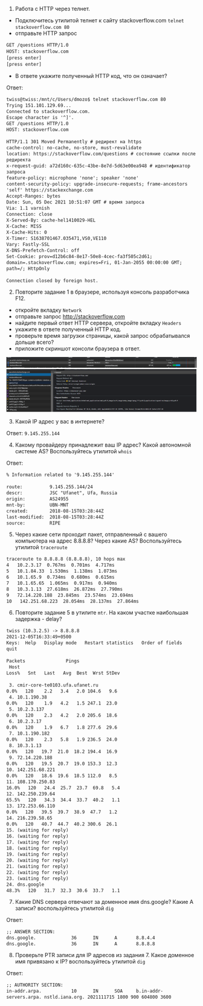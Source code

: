 
1. Работа c HTTP через телнет.
- Подключитесь утилитой телнет к сайту stackoverflow.com
`telnet stackoverflow.com 80`
- отправьте HTTP запрос
```bash
GET /questions HTTP/1.0
HOST: stackoverflow.com
[press enter]
[press enter]
```
- В ответе укажите полученный HTTP код, что он означает?

Ответ:

    twiss@twiss:/mnt/c/Users/dmozo$ telnet stackoverflow.com 80
    Trying 151.101.129.69...
    Connected to stackoverflow.com.
    Escape character is '^]'.
    GET /questions HTTP/1.0
    HOST: stackoverflow.com

    HTTP/1.1 301 Moved Permanently # редирект на https
    cache-control: no-cache, no-store, must-revalidate
    location: https://stackoverflow.com/questions # состояние ссылки после редиректа
    x-request-guid: a72d160c-635c-43be-8e7d-5d63e00ea948 # идентификатор запроса 
    feature-policy: microphone 'none'; speaker 'none'
    content-security-policy: upgrade-insecure-requests; frame-ancestors 'self' https://stackexchange.com
    Accept-Ranges: bytes
    Date: Sun, 05 Dec 2021 10:51:07 GMT # время запроса
    Via: 1.1 varnish
    Connection: close
    X-Served-By: cache-hel1410029-HEL
    X-Cache: MISS
    X-Cache-Hits: 0
    X-Timer: S1638701467.035471,VS0,VE110
    Vary: Fastly-SSL
    X-DNS-Prefetch-Control: off
    Set-Cookie: prov=d12b6c84-8e17-50e8-4cec-fa3f505c2d61; domain=.stackoverflow.com; expires=Fri, 01-Jan-2055 00:00:00 GMT; path=/; HttpOnly

    Connection closed by foreign host.

2. Повторите задание 1 в браузере, используя консоль разработчика F12.
- откройте вкладку `Network`
- отправьте запрос http://stackoverflow.com
- найдите первый ответ HTTP сервера, откройте вкладку `Headers`
- укажите в ответе полученный HTTP код.
- проверьте время загрузки страницы, какой запрос обрабатывался дольше всего?
- приложите скриншот консоли браузера в ответ.

![Screenshot](img/requests_stackoverflow_1.jpg)
![Screenshot](img/requests_stackoverflow.jpg)

3. Какой IP адрес у вас в интернете?

Ответ: `9.145.255.144`

4. Какому провайдеру принадлежит ваш IP адрес? Какой автономной системе AS? Воспользуйтесь утилитой `whois`

Ответ:

    % Information related to '9.145.255.144'

    route:          9.145.255.144/24
    descr:          JSC "Ufanet", Ufa, Russia
    origin:         AS24955
    mnt-by:         UBN-MNT
    created:        2018-08-15T03:28:44Z
    last-modified:  2018-08-15T03:28:44Z
    source:         RIPE

5. Через какие сети проходит пакет, отправленный с вашего компьютера на адрес 8.8.8.8? Через какие AS? Воспользуйтесь утилитой `traceroute`

```twiss@twiss:/mnt/c/Users/dmozo/Desktop/devops-netology$ traceroute 8.8.8.8 -m 10 -I
traceroute to 8.8.8.8 (8.8.8.8), 10 hops max
4   10.2.3.17  0.767ms  0.701ms  4.717ms
5   10.1.84.33  1.530ms  1.138ms  1.073ms 
6   10.1.65.9  0.734ms  0.680ms  0.615ms
7   10.1.65.65  1.065ms  0.917ms  0.940ms
8   10.3.1.13  27.618ms  26.872ms  27.790ms 
9   72.14.220.188  23.845ms  23.574ms  23.694ms 
10   142.251.68.223  28.054ms  28.137ms  27.864ms
```
 
 
6. Повторите задание 5 в утилите `mtr`. На каком участке наибольшая задержка - delay?

```
twiss (10.3.2.5) -> 8.8.8.8                                                                                                                                                     2021-12-05T16:33:49+0500
Keys:  Help   Display mode   Restart statistics   Order of fields   quit
                                                                                                                                                                        Packets               Pings
 Host                                                                                                                                                                 Loss%   Snt   Last   Avg  Best  Wrst StDev

 3. cmir-core-te0103.ufa.ufanet.ru                                                                                                                                     0.0%   120    2.2   3.4   2.0 104.6   9.6
 4. 10.1.190.38                                                                                                                                                        0.0%   120    1.9   4.2   1.5 247.1  23.0
 5. 10.2.3.137                                                                                                                                                         0.0%   120    2.3   4.2   2.0 205.6  18.6
 6. 10.2.3.17                                                                                                                                                          0.0%   120    1.9   6.7   1.8 277.6  29.6
 7. 10.1.190.182                                                                                                                                                       0.0%   120    2.3   5.8   1.9 236.5  24.0
 8. 10.3.1.13                                                                                                                                                          0.0%   120   19.7  21.0  18.2 194.4  16.9
 9. 72.14.220.188                                                                                                                                                      0.0%   120   19.5  20.7  19.0 153.3  12.3
10. 142.251.68.221                                                                                                                                                     0.0%   120   18.6  19.6  18.5 112.0   8.5
11. 108.170.250.83                                                                                                                                                    16.0%   120   24.4  25.7  23.7  69.8   5.4
12. 142.250.239.64                                                                                                                                                    65.5%   120   34.3  34.4  33.7  40.2   1.1
13. 172.253.66.110                                                                                                                                                     0.0%   120   39.5  39.7  38.9  47.7   1.2
14. 216.239.58.65                                                                                                                                                      0.0%   120   40.7  44.7  40.2 300.6  26.1
15. (waiting for reply)
16. (waiting for reply)
17. (waiting for reply)
18. (waiting for reply)
19. (waiting for reply)
20. (waiting for reply)
21. (waiting for reply)
22. (waiting for reply)
23. (waiting for reply)
24. dns.google                                                                                                                                                        48.3%   120   31.7  32.3  30.6  33.7   1.1
```
7. Какие DNS сервера отвечают за доменное имя dns.google? Какие A записи? воспользуйтесь утилитой `dig`

Ответ:

```
;; ANSWER SECTION:
dns.google.             36      IN      A       8.8.4.4
dns.google.             36      IN      A       8.8.8.8
```
8. Проверьте PTR записи для IP адресов из задания 7. Какое доменное имя привязано к IP? воспользуйтесь утилитой `dig`

Ответ:

```
;; AUTHORITY SECTION:
in-addr.arpa.           10      IN      SOA     b.in-addr-servers.arpa. nstld.iana.org. 2021111715 1800 900 604800 3600
```